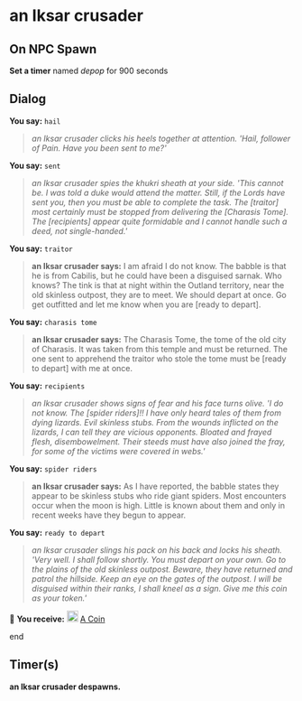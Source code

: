 # an Iksar crusader




## On NPC Spawn

**Set a timer** named *depop* for 900 seconds


## Dialog

**You say:** `hail`







>*an Iksar crusader clicks his heels together at attention. 'Hail, follower of Pain. Have you been sent to me?'*

**You say:** `sent`






>*an Iksar crusader spies the khukri sheath at your side. 'This cannot be. I was told a duke would attend the matter. Still, if the Lords have sent you, then you must be able to complete the task. The [traitor] most certainly must be stopped from delivering the [Charasis Tome]. The [recipients] appear quite formidable and I cannot handle such a deed, not single-handed.'*

**You say:** `traitor`





>**an Iksar crusader says:** I am afraid I do not know. The babble is that he is from Cabilis, but he could have been a disguised sarnak. Who knows? The tink is that at night within the Outland territory, near the old skinless outpost, they are to meet. We should depart at once. Go get outfitted and let me know when you are [ready to depart].

**You say:** `charasis tome`




>**an Iksar crusader says:** The Charasis Tome, the tome of the old city of Charasis. It was taken from this temple and must be returned. The one sent to apprehend the traitor who stole the tome must be [ready to depart] with me at once.

**You say:** `recipients`





>*an Iksar crusader shows signs of fear and his face turns olive. 'I do not know. The [spider riders]!! I have only heard tales of them from dying lizards. Evil skinless stubs. From the wounds inflicted on the lizards, I can tell they are vicious opponents. Bloated and frayed flesh, disembowelment. Their steeds must have also joined the fray, for some of the victims were covered in webs.'*

**You say:** `spider riders`




>**an Iksar crusader says:** As I have reported, the babble states they appear to be skinless stubs who ride giant spiders. Most encounters occur when the moon is high. Little is known about them and only in recent weeks have they begun to appear.

**You say:** `ready to depart`




>*an Iksar crusader slings his pack on his back and locks his sheath. 'Very well. I shall follow shortly. You must depart on your own. Go to the plains of the old skinless outpost. Beware, they have returned and patrol the hillside. Keep an eye on the gates of the outpost. I will be disguised within their ranks, I shall kneel as a sign. Give me this coin as your token.'*


 &#127873; **You receive:**  <img style="background:url(/static/icons/blank_slot.gif);width:20px;height:20px;" src="/static/icons/item_646.png" alt="" /> <a
                                href="/item/12691" data-url="12691" class="tooltip-link link">A Coin</a>

end



## Timer(s)

**an Iksar crusader despawns.**





